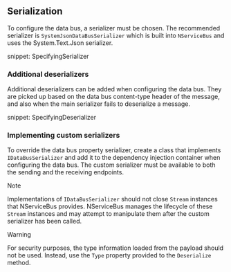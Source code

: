 ## Serialization

To configure the data bus, a serializer must be chosen. The recommended serializer is `SystemJsonDataBusSerializer` which is built into `NServiceBus` and uses the System.Text.Json serializer.

snippet: SpecifyingSerializer

### Additional deserializers

Additional deserializers can be added when configuring the data bus. They are picked up based on the data bus content-type header of the message, and also when the main serializer fails to deserialize a message.

snippet: SpecifyingDeserializer

### Implementing custom serializers

To override the data bus property serializer, create a class that implements `IDataBusSerializer` and add it to the dependency injection container when configuring the data bus. The custom serializer must be available to both the sending and the receiving endpoints.

> [!NOTE]
> Implementations of `IDataBusSerializer` should not close `Stream` instances that NServiceBus provides. NServiceBus manages the lifecycle of these `Stream` instances and may attempt to manipulate them after the custom serializer has been called.

> [!WARNING]
> For security purposes, the type information loaded from the payload should not be used. Instead, use the `Type` property provided to the `Deserialize` method.
